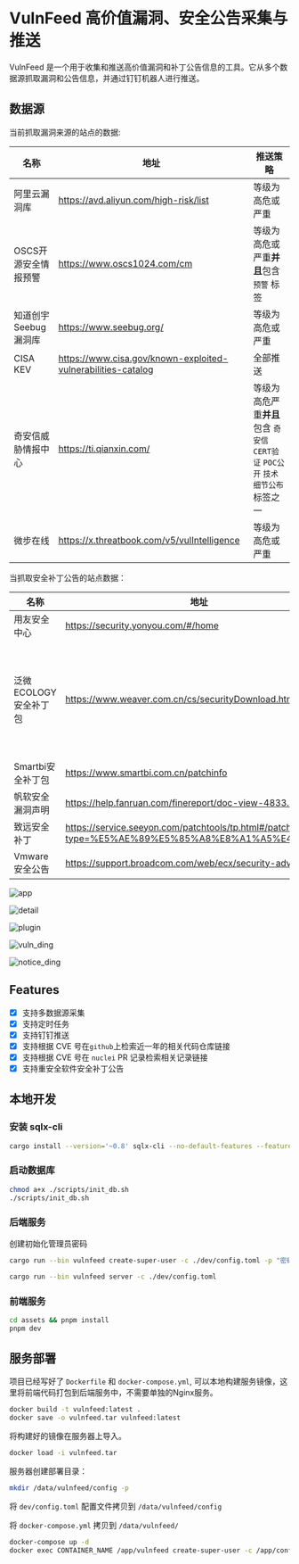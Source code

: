 # VulnFeed 高价值漏洞、安全公告采集与推送

VulnFeed 是一个用于收集和推送高价值漏洞和补丁公告信息的工具。它从多个数据源抓取漏洞和公告信息，并通过钉钉机器人进行推送。

## 数据源

当前抓取漏洞来源的站点的数据:

| 名称                 | 地址                                                           | 推送策略                                                                     |
| -------------------- | -------------------------------------------------------------- | ---------------------------------------------------------------------------- |
| 阿里云漏洞库         | <https://avd.aliyun.com/high-risk/list>                        | 等级为高危或严重                                                             |
| OSCS开源安全情报预警 | <https://www.oscs1024.com/cm>                                  | 等级为高危或严重**并且**包含 `预警` 标签                                     |
| 知道创宇Seebug漏洞库 | <https://www.seebug.org/>                                      | 等级为高危或严重                                                             |
| CISA KEV             | <https://www.cisa.gov/known-exploited-vulnerabilities-catalog> | 全部推送                                                                     |
| 奇安信威胁情报中心   | <https://ti.qianxin.com/>                                      | 等级为高危严重**并且**包含 `奇安信CERT验证` `POC公开` `技术细节公布`标签之一 |
| 微步在线             | <https://x.threatbook.com/v5/vulIntelligence>                  | 等级为高危或严重                                                             |

当抓取安全补丁公告的站点数据：

| 名称                  | 地址                                                                                                 | 推送策略                                           |
| --------------------- | ---------------------------------------------------------------------------------------------------- | -------------------------------------------------- |
| 用友安全中心          | <https://security.yonyou.com/#/home>                                                                 | 近三条数据                                         |
| 泛微ECOLOGY安全补丁包 | <https://www.weaver.com.cn/cs/securityDownload.html?src=cn>                                          | "EC9.0全量补丁", "EC8.0全量补丁", "EC10.0安全补丁" |
| Smartbi安全补丁包     | <https://www.smartbi.com.cn/patchinfo>                                                               | 近三条数据                                         |
| 帆软安全漏洞声明      | <https://help.fanruan.com/finereport/doc-view-4833.html>                                             | 近三条数据                                         |
| 致远安全补丁          | <https://service.seeyon.com/patchtools/tp.html#/patchList?type=%E5%AE%89%E5%85%A8%E8%A1%A5%E4%B8%81> | V5的近三条数据                                     |
| Vmware安全公告        | <https://support.broadcom.com/web/ecx/security-advisory?>                                            | 近十条数据                                         |

![app](./images/app.jpg)

![detail](./images/detail.jpg)

![plugin](./images/plugin.jpg)

![vuln_ding](./images/vuln_ding.jpg)

![notice_ding](./images/notice_ding.jpg)

## Features

- [x] 支持多数据源采集
- [x] 支持定时任务
- [x] 支持钉钉推送
- [x] 支持根据 CVE 号在`github`上检索近一年的相关代码仓库链接
- [x] 支持根据 CVE 号在 `nuclei` PR 记录检索相关记录链接
- [x] 支持重安全软件安全补丁公告

## 本地开发

### 安装 sqlx-cli

```bash
cargo install --version='~0.8' sqlx-cli --no-default-features --features rustls,postgres
```

### 启动数据库

```bash
chmod a+x ./scripts/init_db.sh
./scripts/init_db.sh
```

### 后端服务

创建初始化管理员密码

```bash
cargo run --bin vulnfeed create-super-user -c ./dev/config.toml -p "密码"
```

```bash
cargo run --bin vulnfeed server -c ./dev/config.toml
```

### 前端服务

```bash
cd assets && pnpm install
pnpm dev
```

## 服务部署

项目已经写好了 `Dockerfile` 和 `docker-compose.yml`, 可以本地构建服务镜像，这里将前端代码打包到后端服务中，不需要单独的Nginx服务。

```bash
docker build -t vulnfeed:latest .
docker save -o vulnfeed.tar vulnfeed:latest
```

将构建好的镜像在服务器上导入。

```bash
docker load -i vulnfeed.tar
```

服务器创建部署目录：

```bash
mkdir /data/vulnfeed/config -p
```

将 `dev/config.toml` 配置文件拷贝到 `/data/vulnfeed/config`

将 `docker-compose.yml` 拷贝到 `/data/vulnfeed/`

```bash
docker-compose up -d
docker exec CONTAINER_NAME /app/vulnfeed create-super-user -c /app/config.toml -p "密码"
```
